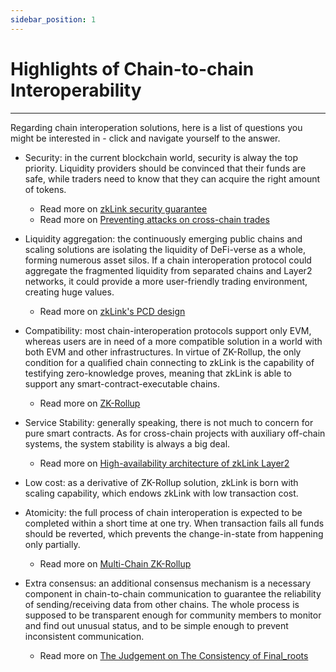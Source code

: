 ```yaml
---
sidebar_position: 1
---
```


# Highlights of Chain-to-chain Interoperability

---
Regarding chain interoperation solutions, here is a list of questions you might be interested in - click and navigate yourself to the answer.

- <span className="highlight">Security</span>: in the current blockchain world, security is alway the top priority. Liquidity providers should be convinced that their funds are safe, while traders need to know that they can acquire the right amount of tokens.

  - Read more on [zkLink security guarantee](/docs/Technology/About-Security)
  - Read more on [Preventing attacks on cross-chain trades](/docs/Technology/About-Security#preventing-attacks)

- <span className="highlight">Liquidity aggregation</span>: the continuously emerging public chains and scaling solutions are isolating the liquidity of DeFi-verse as a whole, forming numerous asset silos. If a chain interoperation protocol could aggregate the fragmented liquidity from separated chains and Layer2 networks, it could provide a more user-friendly trading environment, creating huge values.

  - Read more on [zkLink's PCD design](/docs/Technology/PCD#protocol-controlled-debt)
  
- <span className="highlight">Compatibility</span>: most chain-interoperation protocols support only EVM, whereas users are in need of a more compatible solution in a world with both EVM and other infrastructures. In virtue of ZK-Rollup, the only condition for a qualified chain connecting to zkLink is the capability of testifying zero-knowledge proves, meaning that zkLink is able to support any smart-contract-executable chains.

  - Read more on [ZK-Rollup](/docs/Technology/Technology#about-zkrollup)

- <span className="highlight">Service Stability</span>: generally speaking, there is not much to concern for pure smart contracts. As for cross-chain projects with auxiliary off-chain systems, the system stability is always a big deal.

  - Read more on [High-availability architecture of zkLink Layer2](/docs/Technology/Technology#the-high-availability-architecture-of-zklink-layer2)

- <span className="highlight">Low cost</span>: as a derivative of ZK-Rollup solution, zkLink is born with scaling capability, which endows zkLink with low transaction cost.

- <span className="highlight">Atomicity</span>: the full process of chain interoperation is expected to be completed within a short time at one try. When transaction fails all funds should be reverted, which prevents the change-in-state from happening only partially.

  - Read more on [Multi-Chain ZK-Rollup](/docs/Technology/Technology#a-multi-chain-zk-rollup-model)

- <span className="highlight">Extra consensus</span>: an additional consensus mechanism is a necessary component in chain-to-chain communication to guarantee the reliability of sending/receiving data from other chains. The whole process is supposed to be transparent enough for community members to monitor and find out unusual status, and to be simple enough to prevent inconsistent communication.

  - Read more on [The Judgement on The Consistency of Final_roots](/docs/Technology/About-Security#the-judgement-on-the-consistency-of-final_roots)
